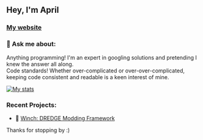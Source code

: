##  Hey, I'm April

### [My website](https://itisapril.dev)

### 💬 Ask me about:
Anything programming! I'm an expert in googling solutions and pretending I knew the answer all along.<br>
Code standards! Whether over-complicated or over-over-complicated, keeping code consistent and readable is a keen interest of mine.

[![My stats](https://github-readme-stats-git-main-bdlm-dev.vercel.app/api?username=bdlm-dev&theme=dark)](https://github.com/anuraghazra/github-readme-stats)

### Recent Projects:
- 🎣 [Winch: DREDGE Modding Framework](https://github.com/Hacktix/Winch)

Thanks for stopping by :)

